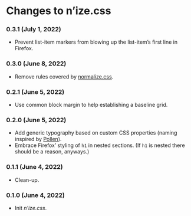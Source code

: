 # Changes to n’ize.css

### 0.3.1 (July 1, 2022)

* Prevent list-item markers from blowing up the list-item’s first line in Firefox.

### 0.3.0 (June 8, 2022)

* Remove rules covered by [normalize.css](https://github.com/csstools/normalize.css).

### 0.2.1 (June 5, 2022)

* Use common block margin to help establishing a baseline grid.

### 0.2.0 (June 5, 2022)

* Add generic typography based on custom CSS properties (naming inspired by [Pollen](https://www.pollen.style/)).
* Embrace Firefox’ styling of `h1` in nested sections. (If `h1` is nested there should be a reason, anyways.)

### 0.1.1 (June 4, 2022)

* Clean-up.

### 0.1.0 (June 4, 2022)

* Init _n’ize.css_.

